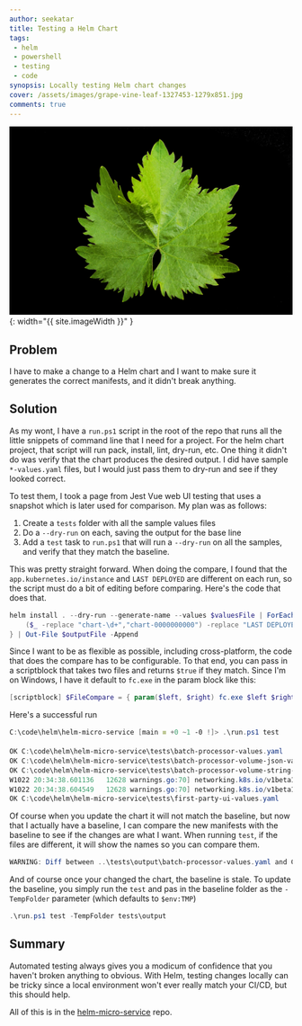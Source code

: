 ```yaml
---
author: seekatar
title: Testing a Helm Chart
tags:
 - helm
 - powershell
 - testing
 - code
synopsis: Locally testing Helm chart changes
cover: /assets/images/grape-vine-leaf-1327453-1279x851.jpg
comments: true
---
```


![image](/assets/images/grape-vine-leaf-1327453-1279x851.jpg){: width="{{ site.imageWidth }}" }

## Problem

I have to make a change to a Helm chart and I want to make sure it generates the correct manifests, and it didn't break anything.

## Solution

As my wont, I have a `run.ps1` script in the root of the repo that runs all the little snippets of command line that I need for a project. For the helm chart project, that script will run pack, install, lint, dry-run, etc. One thing it didn't do was verify that the chart produces the desired output. I did have sample `*-values.yaml` files, but I would just pass them to dry-run and see if they looked correct.

To test them, I took a page from Jest Vue web UI testing that uses a snapshot which is later used for comparison. My plan was as follows:

1. Create a `tests` folder with all the sample values files
1. Do a `--dry-run` on each, saving the output for the base line
1. Add a `test` task to `run.ps1` that will run a `--dry-run` on all the samples, and verify that they match the baseline.

This was pretty straight forward. When doing the compare, I found that the `app.kubernetes.io/instance` and `LAST DEPLOYED` are different on each run, so the script must do a bit of editing before comparing. Here's the code that does that.

```PowerShell
helm install . --dry-run --generate-name --values $valuesFile | ForEach-Object {
    ($_ -replace "chart-\d+","chart-0000000000") -replace "LAST DEPLOYED: .*","LAST DEPLOYED: NEVER"
} | Out-File $outputFile -Append

```

Since I want to be as flexible as possible, including cross-platform, the code that does the compare has to be configurable. To that end, you can pass in a scriptblock that takes two files and returns `$true` if they match. Since I'm on Windows, I have it default to `fc.exe` in the param block like this:

```PowerShell
[scriptblock] $FileCompare = { param($left, $right) fc.exe $left $right > $null; return $LASTEXITCODE -eq 0 },
```

Here's a successful run

```PowerShell
C:\code\helm\helm-micro-service [main ≡ +0 ~1 -0 !]> .\run.ps1 test

OK C:\code\helm\helm-micro-service\tests\batch-processor-values.yaml
OK C:\code\helm\helm-micro-service\tests\batch-processor-volume-json-values.yaml
OK C:\code\helm\helm-micro-service\tests\batch-processor-volume-string-values.yaml
W1022 20:34:38.601136   12628 warnings.go:70] networking.k8s.io/v1beta1 Ingress is deprecated in v1.19+, unavailable in v1.22+; use networking.k8s.io/v1 Ingress
W1022 20:34:38.604549   12628 warnings.go:70] networking.k8s.io/v1beta1 Ingress is deprecated in v1.19+, unavailable in v1.22+; use networking.k8s.io/v1 Ingress
OK C:\code\helm\helm-micro-service\tests\first-party-ui-values.yaml
```

Of course when you update the chart it will not match the baseline, but now that I actually have a baseline, I can compare the new manifests with the baseline to see if the changes are what I want. When running `test`, if the files are different, it will show the names so you can compare them.

```PowerShell
WARNING: Diff between ..\tests\output\batch-processor-values.yaml and C:\Users\User\AppData\Local\Temp\batch-processor-values.yaml
```

And of course once your changed the chart, the baseline is stale. To update the baseline, you simply run the `test` and pas in the baseline folder as the `-TempFolder` parameter (which defaults to `$env:TMP`)

```PowerShell
.\run.ps1 test -TempFolder tests\output
```

## Summary

Automated testing always gives you a modicum of confidence that you haven't broken anything to obvious. With Helm, testing changes locally can be tricky since a local environment won't ever really match your CI/CD, but this should help.

All of this is in the [helm-micro-service](https://github.com/Seekatar/helm-micro-service) repo.
